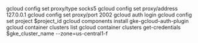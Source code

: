 gcloud config set proxy/type socks5 
gcloud config set proxy/address 127.0.0.1 
gcloud config set proxy/port 2002 
gcloud auth login 
gcloud config set project $project_id 
gcloud components install gke-gcloud-auth-plugin 
gcloud container clusters list 
gcloud container clusters get-credentials $gke_cluster_name --zone=us-central1-f